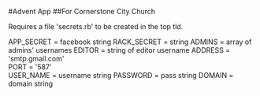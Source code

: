 #Advent App
##For Cornerstone City Church

Requires a file 'secrets.rb' to be created in the top tld.

APP_SECRET = facebook string
RACK_SECRET = string
ADMINS = array of admins' usernames
EDITOR = string of editor username
ADDRESS = 'smtp.gmail.com'              
PORT = '587'                         
USER_NAME = username string
PASSWORD = pass string
DOMAIN =  domain string